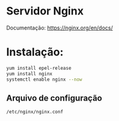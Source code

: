 # Servidor Nginx

Documentação: https://nginx.org/en/docs/

# Instalação:

```bash
yum install epel-release
yum install nginx
systemctl enable nginx --now
```
## Arquivo de configuração

```
/etc/nginx/nginx.conf
```